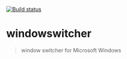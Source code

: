 [![Build status](https://ci.appveyor.com/api/projects/status/1t4j7811amlbwp6e?svg=true)](https://ci.appveyor.com/project/balazs4/windowswitcher)

# windowswitcher

> window switcher for Microsoft Windows
